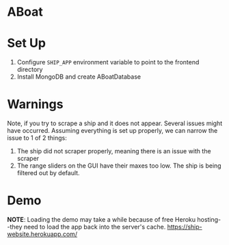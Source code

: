 # ABoat

# Set Up
1. Configure `SHIP_APP` environment variable to point to the frontend directory
2. Install MongoDB and create ABoatDatabase

# Warnings
Note, if you try to scrape a ship and it does not appear. Several issues might have occurred. Assuming everything is set up properly, we can narrow the issue to 1 of 2 things:
1. The ship did not scraper properly, meaning there is an issue with the scraper
2. The range sliders on the GUI have their maxes too low. The ship is being filtered out by default.

# Demo
**NOTE**: Loading the demo may take a while because of free Heroku hosting--they need to load the app back into the server's cache.
https://ship-website.herokuapp.com/

